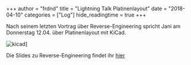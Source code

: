 +++
author = "frdnd"
title = "Lightning Talk Platinenlayout"
date = "2018-04-10"
categories = ["Log"]
hide_readingtime = true
+++

Nach seinem letzten Vortrag über Reverse-Engineering spricht Jani am Donnerstag 12.04. über Platinenlayout mit KiCad.

![kicad](/uploads/2018/04/kicad.jpg)]

Die Slides zu Reverse-Engineering findet ihr [hier](/uploads/2018/04/ReverseEngineering.pdf)
